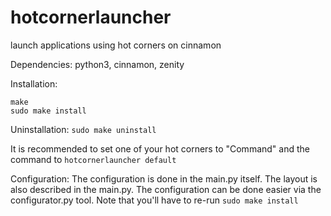 # hotcornerlauncher
launch applications using hot corners on cinnamon

Dependencies: python3, cinnamon, zenity

Installation: 
```
make
sudo make install
```
Uninstallation: `sudo make uninstall`

It is recommended to set one of your hot corners to "Command" and the command to `hotcornerlauncher default`

Configuration: 
The configuration is done in the main.py itself. The layout is also described in the main.py. The configuration can be done easier via the configurator.py tool. Note that you'll have to re-run `sudo make install`
